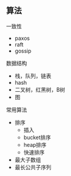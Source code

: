 ## 算法

一致性
  - paxos
  - raft
  - gossip

数据结构
  - 栈，队列，链表
  - hash
  - 二叉树，红黑树，B树
  - 图

常用算法
  - 排序
    + 插入
    + bucket排序
    + heap排序
    + 快速排序
  - 最大子数组
  - 最长公共子序列
  

